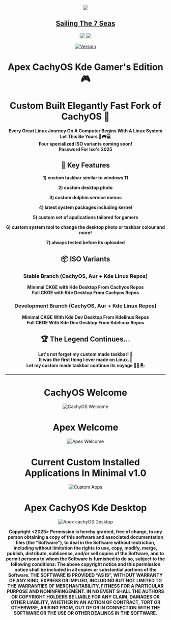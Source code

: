 <p align="center">
<img src="https://i.postimg.cc/JhMRf2RZ/claudemods-03-17-2025.gif">	



<div align="center">

 
##  [Sailing The 7 Seas](https://github.com/claudemods/ApexArchIsoCreatorGuiAppImage)

<div align="center">


  <a href="https://www.linux.org" target="_blank"><img src="https://img.shields.io/badge/OS-Linux-e06c75?style=for-the-badge&logo=linux" /></a>
<a href="https://cachyos.org/" target="_blank"><img src="https://img.shields.io/badge/DISTRO-CachyOS-00FFFF?style=for-the-badge&logo=CachyOS" /></a>

[![Version](https://img.shields.io/github/v/release/claudemods/ApexCKGEForks?color=FFD700&label=Latest%20Release&style=for-the-badge)](https://github.com/claudemods/ApexCKGEForks/releases/tag/CKGE-Builds-20-03-2025)
# Apex CachyOS Kde Gamer's Edition 🎮
# Custom Built Elegantly Fast Fork of CachyOS 🚀


<div align="center">
  <strong>Every Great Linux Journey On A Computer Begins With A Linux System Let This Be Yours 🚀🎮💻</strong><br>
</div>


<div align="center">
  <strong>Four specialized ISO variants coming soon!</strong>
</div>


<div align="center">
  <strong>Password For Iso's</strong>
 <strong>2025</strong>


 
## 🔧 Key Features 
  **1) custom taskbar similar to windows 11**
 
  **2) custom desktop photo**
 
  **3) custom dolphin service menus**
 
  **4) latest system packages including kernel**
 
  **5) custom set of applications tailored for gamers**
 
  **6) custom system tool to change the desktop photo or taskbar colour and more!**
 
  **7) always tested before its uploaded**
   
</div>

## 📦 ISO Variants

### Stable Branch (CachyOS, Aur + Kde Linux Repos)
 **Minimal CKGE with Kde Desktop From Cachyos Repos**  
 **Full CKGE with Kde Desktop From Cachyos Repos**

### Development Branch (CachyOS, Aur + Kde Linux Repos) 
 **Minimal CKGE With Kde Dev Desktop From Kdelinux Repos**  
 **Full CKGE With Kde Dev Desktop From Kdelinux Repos**

## 🏆 The Legend Continues...

<div align="center">
  <strong>Let's not forget my custom made taskbar! 🌟</strong><br>
 <strong>It was the first thing I ever made on Linux.🥇</strong><br>
  <strong>Let my custom made taskbar continue its voyage 🚢🌊🏝️</strong><br>
</div>

---

   <h1>CachyOS Welcome</h1>
   
![CachyOS Welcome](https://github.com/user-attachments/assets/eeaf8cf0-5e30-42d0-be12-4c3fe4edc960)

   <h1>Apex Welcome</h1>
   
![Apex Welcome](https://github.com/user-attachments/assets/16609b3d-d4de-49b9-9df1-aae6a8ea5cc8)

<h1>Current Custom Installed Applications In Minimal v1.0</h1>

![Custom Apps](https://github.com/user-attachments/assets/149978a7-37c6-448b-a876-5229934cd47f)

<h1>Apex CachyOS Kde Desktop</h1>

![Apex cachyOS Desktop](https://github.com/user-attachments/assets/20715529-3d8b-48ee-bd66-f9c930c007e6)


<strong> Copyright <2025> <claudemods> Permission is hereby granted, free of charge, to any person obtaining a copy of this software and associated documentation files (the “Software”), to deal in the Software without restriction, including without limitation the rights to use, copy, modify, merge, publish, distribute, sublicense, and/or sell copies of the Software, and to permit persons to whom the Software is furnished to do so, subject to the following conditions: The above copyright notice and this permission notice shall be included in all copies or substantial portions of the Software. THE SOFTWARE IS PROVIDED “AS IS”, WITHOUT WARRANTY OF ANY KIND, EXPRESS OR IMPLIED, INCLUDING BUT NOT LIMITED TO THE WARRANTIES OF MERCHANTABILITY, FITNESS FOR A PARTICULAR PURPOSE AND NONINFRINGEMENT. IN NO EVENT SHALL THE AUTHORS OR COPYRIGHT HOLDERS BE LIABLE FOR ANY CLAIM, DAMAGES OR OTHER LIABILITY, WHETHER IN AN ACTION OF CONTRACT, TORT OR OTHERWISE, ARISING FROM, OUT OF OR IN CONNECTION WITH THE SOFTWARE OR THE USE OR OTHER DEALINGS IN THE SOFTWARE. <strong>
</div>

